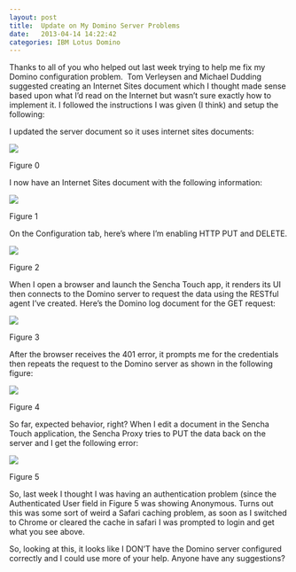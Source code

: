 ```yaml
---
layout: post
title:  Update on My Domino Server Problems
date:   2013-04-14 14:22:42
categories: IBM Lotus Domino
---
```

Thanks to all of you who helped out last week trying to help me fix my Domino configuration problem.  Tom Verleysen and Michael Dudding suggested creating an Internet Sites document which I thought made sense based upon what I’d read on the Internet but wasn’t sure exactly how to implement it. I followed the instructions I was given (I think) and setup the following:

I updated the server document so it uses internet sites documents:

![](images/stories/2013/domino%20problem%200.png)

Figure 0

I now have an Internet Sites document with the following information:

![](images/stories/2013/domino%20problem%201.png)

Figure 1

On the Configuration tab, here’s where I’m enabling HTTP PUT and DELETE.

![](images/stories/2013/domino%20problem%202.png)

Figure 2

When I open a browser and launch the Sencha Touch app, it renders its UI then connects to the Domino server to request the data using the RESTful agent I’ve created. Here’s the Domino log document for the GET request:

![](images/stories/2013/domino%20problem%203.png)

Figure 3

After the browser receives the 401 error, it prompts me for the credentials then repeats the request to the Domino server as shown in the following figure:

![](images/stories/2013/domino%20problem%204.png)

Figure 4

So far, expected behavior, right? When I edit a document in the Sencha Touch application, the Sencha Proxy tries to PUT the data back on the server and I get the following error:

![](images/stories/2013/domino%20problem%205.png)

Figure 5

So, last week I thought I was having an authentication problem (since the Authenticated User field in Figure 5 was showing Anonymous. Turns out this was some sort of weird a Safari caching problem, as soon as I switched to Chrome or cleared the cache in safari I was prompted to login and get what you see above.

So, looking at this, it looks like I DON’T have the Domino server configured correctly and I could use more of your help. Anyone have any suggestions?